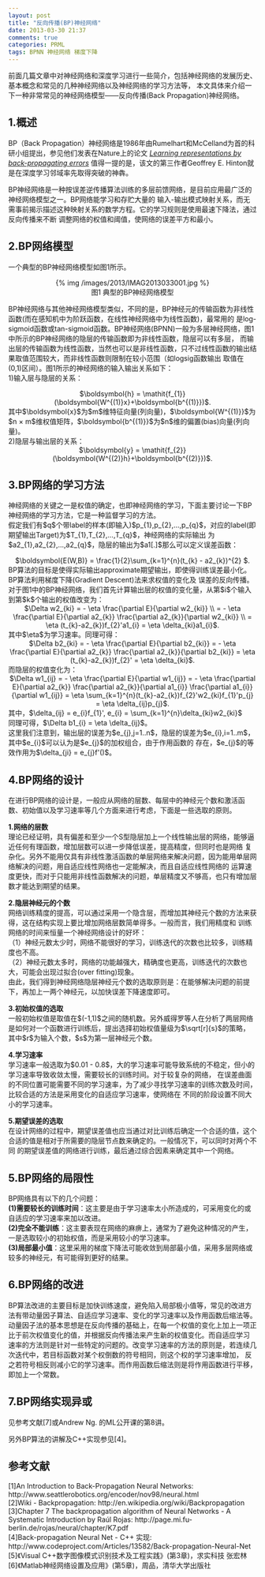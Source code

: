```yaml
---
layout: post
title: "反向传播(BP)神经网络"
date: 2013-03-30 21:37
comments: true
categories: PRML
tags: BPNN 神经网络 梯度下降
---
```

<p>前面几篇文章中对神经网络和深度学习进行一些简介，包括神经网络的发展历史、基本概念和常见的几种神经网络以及神经网络的学习方法等，
本文具体来介绍一下一种非常常见的神经网络模型——反向传播(Back Propagation)神经网络。</p>

<h2>1.概述</h2>
<p>BP（Back Propagation）神经网络是1986年由Rumelhart和McCelland为首的科研小组提出，参见他们发表在Nature上的论文
<em><a href="http://www.cs.toronto.edu/~hinton/absps/naturebp.pdf">Learning representations by back-propagating errors</a></em>
值得一提的是，该文的第三作者Geoffrey E. Hinton就是在深度学习邻域率先取得突破的神犇。
</p>

<p>BP神经网络是一种按误差逆传播算法训练的多层前馈网络，是目前应用最广泛的神经网络模型之一。BP网络能学习和存贮大量的
输入-输出模式映射关系，而无需事前揭示描述这种映射关系的数学方程。它的学习规则是使用最速下降法，通过反向传播来不断
调整网络的权值和阈值，使网络的误差平方和最小。</p>

<!-- more -->

<h2>2.BP网络模型</h2>
<p>一个典型的BP神经网络模型如图1所示。</br>
<center>{% img /images/2013/IMAG2013033001.jpg %}</center>
<center>图1 典型的BP神经网络模型</center></p>

<p>BP神经网络与其他神经网络模型类似，不同的是，BP神经元的传输函数为非线性函数(而在感知机中为阶跃函数，在线性神经网络中为线性函数)，最常用的
是log-sigmoid函数或tan-sigmoid函数。BP神经网络(BPNN)一般为多层神经网络，图1中所示的BP神经网络的隐层的传输函数即为非线性函数，隐层可以有多层，
而输出层的传输函数为线性函数，当然也可以是非线性函数，只不过线性函数的输出结果取值范围较大，而非线性函数则限制在较小范围（如logsig函数输出
取值在(0,1)区间）。图1所示的神经网络的输入输出关系如下：</br>
1)输入层与隐层的关系：</br>
<center>$\boldsymbol{h} = \mathit{f_{1}} (\boldsymbol{W^{(1)}x}+\boldsymbol{b^{(1)}})$.</center>
其中$\boldsymbol{x}$为$m$维特征向量(列向量)，$\boldsymbol{W^{(1)}}$为$n × m$维权值矩阵，$\boldsymbol{b^{(1)}}$为$n$维的偏置(bias)向量(列向量)。</br>
2)隐层与输出层的关系：</br>
<center>$\boldsymbol{y} = \mathit{f_{2}} (\boldsymbol{W^{(2)}h}+\boldsymbol{b^{(2)}})$.</center>
</p>

<h2>3.BP网络的学习方法</h2>
<p>神经网络的关键之一是权值的确定，也即神经网络的学习，下面主要讨论一下BP神经网络的学习方法，它是一种监督学习的方法。</br>
假定我们有$q$个带label的样本(即输入)$p_{1},p_{2},...,p_{q}$，对应的label(即期望输出Target)为$T_{1},T_{2},...,T_{q}$，神经网络的实际输出
为$a2_{1},a2_{2},...,a2_{q}$，隐层的输出为$a1[.]$那么可以定义误差函数：</br>
<center>$\boldsymbol{E(W,B)} = \frac{1}{2}\sum_{k=1}^{n}(t_{k} - a2_{k})^{2} $.</center>
BP算法的目标是使得实际输出approximate期望输出，即使得训练误差最小化。BP算法利用梯度下降(Gradient Descent)法来求权值的变化及
误差的反向传播。对于图1中的BP神经网络，我们首先计算输出层的权值的变化量，从第$i$个输入到第$k$个输出的权值改变为：</br>
<center>$\Delta w2_{ki} = - \eta \frac{\partial E}{\partial w2_{ki}} \\
= - \eta \frac{\partial E}{\partial a2_{k}} \frac{\partial a2_{k}}{\partial w2_{ki}} \\
= \eta (t_{k}-a2_{k})f_{2}'a1_{i} = \eta \delta_{ki}a1_{i}$.</center>
其中$\eta$为学习速率。同理可得：</br>
<center>$\Delta b2_{ki} = - \eta \frac{\partial E}{\partial b2_{ki}} 
= - \eta \frac{\partial E}{\partial a2_{k}} \frac{\partial a2_{k}}{\partial b2_{ki}}
= \eta (t_{k}-a2_{k})f_{2}' = \eta \delta_{ki}$.</center>
而隐层的权值变化为：</br>
<center>$\Delta w1_{ij} = - \eta \frac{\partial E}{\partial w1_{ij}} 
= - \eta \frac{\partial E}{\partial a2_{k}} \frac{\partial a2_{k}}{\partial a1_{i}} \frac{\partial a1_{i}}{\partial w1_{ij}}
= \eta \sum_{k=1}^{n}(t_{k}-a2_{k})f_{2}'w2_{ki}f_{1}'p_{j} = \eta \delta_{ij}p_{j}$.</center>
其中，$\delta_{ij} = e_{i}f_{1}', e_{i} = \sum_{k=1}^{n}\delta_{ki}w2_{ki}$</br>
同理可得，$\Delta b1_{i} = \eta \delta_{ij}$。</br>
这里我们注意到，输出层的误差为$e_{j},j=1..n$，隐层的误差为$e_{i},i=1..m$，其中$e_{i}$可以认为是$e_{j}$的加权组合，由于作用函数的
存在，$e_{j}$的等效作用为$\delta_{ji} = e_{j}f'()$。
</p>

<h2>4.BP网络的设计</h2>
<p>在进行BP网络的设计是，一般应从网络的层数、每层中的神经元个数和激活函数、初始值以及学习速率等几个方面来进行考虑，下面是一些选取的原则。</p>

<p><strong>1.网络的层数</strong></br>
理论已经证明，具有偏差和至少一个S型隐层加上一个线性输出层的网络，能够逼近任何有理函数，增加层数可以进一步降低误差，提高精度，但同时也是网络
复杂化。另外不能用仅具有非线性激活函数的单层网络来解决问题，因为能用单层网络解决的问题，用自适应线性网络也一定能解决，而且自适应线性网络的
运算速度更快，而对于只能用非线性函数解决的问题，单层精度又不够高，也只有增加层数才能达到期望的结果。
</p>

<p><strong>2.隐层神经元的个数</strong></br>
网络训练精度的提高，可以通过采用一个隐含层，而增加其神经元个数的方法来获得，这在结构实现上要比增加网络层数简单得多。一般而言，我们用精度和
训练网络的时间来恒量一个神经网络设计的好坏：</br>
（1）神经元数太少时，网络不能很好的学习，训练迭代的次数也比较多，训练精度也不高。</br>
（2）神经元数太多时，网络的功能越强大，精确度也更高，训练迭代的次数也大，可能会出现过拟合(over fitting)现象。</br>
由此，我们得到神经网络隐层神经元个数的选取原则是：在能够解决问题的前提下，再加上一两个神经元，以加快误差下降速度即可。
</p>

<p><strong>3.初始权值的选取</strong></br>
一般初始权值是取值在$(-1,1)$之间的随机数。另外威得罗等人在分析了两层网络是如何对一个函数进行训练后，提出选择初始权值量级为$\sqrt[r]{s}$的策略，
其中$r$为输入个数，$s$为第一层神经元个数。
</p>

<p><strong>4.学习速率</strong></br>
学习速率一般选取为$0.01 - 0.8$，大的学习速率可能导致系统的不稳定，但小的学习速率导致收敛太慢，需要较长的训练时间。对于较复杂的网络，
在误差曲面的不同位置可能需要不同的学习速率，为了减少寻找学习速率的训练次数及时间，比较合适的方法是采用变化的自适应学习速率，使网络在
不同的阶段设置不同大小的学习速率。
</p>

<p><strong>5.期望误差的选取</strong></br>
在设计网络的过程中，期望误差值也应当通过对比训练后确定一个合适的值，这个合适的值是相对于所需要的隐层节点数来确定的。一般情况下，可以同时对两个不同
的期望误差值的网络进行训练，最后通过综合因素来确定其中一个网络。
</p>

<h2>5.BP网络的局限性</h2>
<p>BP网络具有以下的几个问题：</br>
<strong>(1)需要较长的训练时间</strong>：这主要是由于学习速率太小所造成的，可采用变化的或自适应的学习速率来加以改进。</br>
<strong>(2)完全不能训练</strong>：这主要表现在网络的麻痹上，通常为了避免这种情况的产生，一是选取较小的初始权值，而是采用较小的学习速率。</br>
<strong>(3)局部最小值</strong>：这里采用的梯度下降法可能收敛到局部最小值，采用多层网络或较多的神经元，有可能得到更好的结果。
</p>

<h2>6.BP网络的改进</h2>
<p>BP算法改进的主要目标是加快训练速度，避免陷入局部极小值等，常见的改进方法有带动量因子算法、自适应学习速率、变化的学习速率以及作用函数后缩法等。
动量因子法的基本思想是在反向传播的基础上，在每一个权值的变化上加上一项正比于前次权值变化的值，并根据反向传播法来产生新的权值变化。而自适应学习
速率的方法则是针对一些特定的问题的。改变学习速率的方法的原则是，若连续几次迭代中，若目标函数对某个权倒数的符号相同，则这个权的学习速率增加，
反之若符号相反则减小它的学习速率。而作用函数后缩法则是将作用函数进行平移，即加上一个常数。</p>

<h2>7.BP网络实现异或</h2>
<p>见参考文献[7]或Andrew Ng. 的ML公开课的第8讲。</p>
<p>另外BP算法的讲解及C++实现参见[4]。</p>

<h2>参考文献</h2>
<p>[1]An Introduction to Back-Propagation Neural Networks: http://www.seattlerobotics.org/encoder/nov98/neural.html</br>
[2]Wiki - Backpropagation: http://en.wikipedia.org/wiki/Backpropagation</br>
[3]Chapter 7 The backpropagation algorithm of Neural Networks - A Systematic Introduction by Raúl Rojas: http://page.mi.fu-berlin.de/rojas/neural/chapter/K7.pdf</br>
[4]Back-propagation Neural Net - C++ 实现: http://www.codeproject.com/Articles/13582/Back-propagation-Neural-Net</br>
[5]《Visual C++数字图像模式识别技术及工程实践》(第3章)，求实科技 张宏林</br>
[6]《Matlab神经网络设置及应用》(第5章)，周品，清华大学出版社
</p>